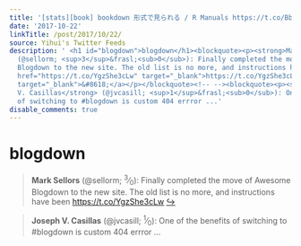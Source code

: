 ```yaml
---
title: '[stats][book] bookdown 形式で見られる / R Manuals https://t.co/Bb0Svz84w0'
date: '2017-10-22'
linkTitle: /post/2017/10/22/
source: Yihui's Twitter Feeds
description: ' <h1 id="blogdown">blogdown</h1><blockquote><p><strong>Mark Sellors</strong>
  (@sellorm; <sup>3</sup>&frasl;<sub>0</sub>): Finally completed the move of Awesome
  Blogdown to the new site. The old list is no more, and instructions have been <a
  href="https://t.co/YgzShe3cLw" target="_blank">https://t.co/YgzShe3cLw</a> <a href="https://twitter.com/xieyihui/status/921534012933500929"
  target="_blank">&#8618;</a></p></blockquote><!-- --><blockquote><p><strong>Joseph
  V. Casillas</strong> (@jvcasill; <sup>1</sup>&frasl;<sub>0</sub>): One of the benefits
  of switching to #blogdown is custom 404 errror ...'
disable_comments: true
---
```

 <h1 id="blogdown">blogdown</h1><blockquote><p><strong>Mark Sellors</strong> (@sellorm; <sup>3</sup>&frasl;<sub>0</sub>): Finally completed the move of Awesome Blogdown to the new site. The old list is no more, and instructions have been <a href="https://t.co/YgzShe3cLw" target="_blank">https://t.co/YgzShe3cLw</a> <a href="https://twitter.com/xieyihui/status/921534012933500929" target="_blank">&#8618;</a></p></blockquote><!-- --><blockquote><p><strong>Joseph V. Casillas</strong> (@jvcasill; <sup>1</sup>&frasl;<sub>0</sub>): One of the benefits of switching to #blogdown is custom 404 errror ...